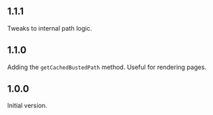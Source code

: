 ## 1.1.1
Tweaks to internal path logic.

## 1.1.0
Adding the `getCachedBustedPath` method. Useful for rendering pages.

## 1.0.0
Initial version.